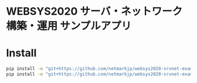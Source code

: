 # WEBSYS2020 サーバ・ネットワーク構築・運用 サンプルアプリ

# Install

```sh
pip install -e "git+https://github.com/netmarkjp/websys2020-srvnet-example-app.git#egg=websys2020_srvnet_example_app"
pip install -e "git+https://github.com/netmarkjp/websys2020-srvnet-example-app.git#egg=websys2020_srvnet_example_app[prod]"
```
